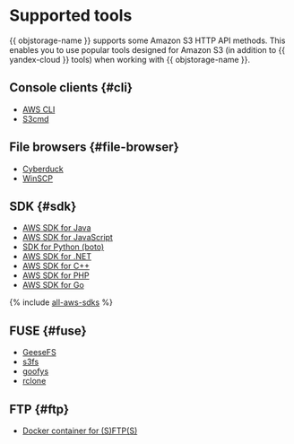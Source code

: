 # Supported tools

{{ objstorage-name }} supports some Amazon S3 HTTP API methods. This enables you to use popular tools designed for Amazon S3 (in addition to {{ yandex-cloud }} tools) when working with {{ objstorage-name }}.

## Console clients {#cli}

* [AWS CLI](aws-cli.md)
* [S3cmd](s3cmd.md)

## File browsers {#file-browser}

* [Cyberduck](cyberduck.md)
* [WinSCP](winscp.md)

## SDK {#sdk}

* [AWS SDK for Java](aws-sdk-java.md)
* [AWS SDK for JavaScript](aws-sdk-js.md)
* [SDK for Python (boto)](boto.md)
* [AWS SDK for .NET](aws-sdk-net.md)
* [AWS SDK for C++](aws-sdk-cpp.md)
* [AWS SDK for PHP](aws-sdk-php.md)
* [AWS SDK for Go](aws-sdk-go.md)

{% include [all-aws-sdks](../../_includes/storage/all-aws-sdks.md) %}

## FUSE {#fuse}

* [GeeseFS](geesefs.md)
* [s3fs](s3fs.md)
* [goofys](goofys.md)
* [rclone](rclone.md)


## FTP {#ftp}

* [Docker container for (S)FTP(S)](sftps.md)

